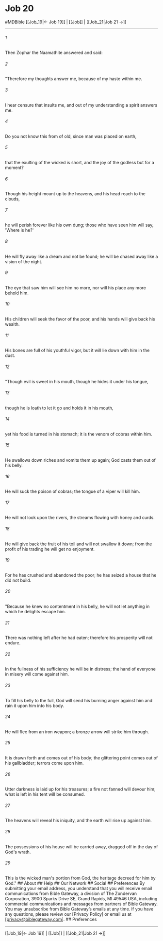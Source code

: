 # Job 20
#MDBible
[[Job_19|← Job 19]] | [[Job]] | [[Job_21|Job 21 →]]

***






###### 1 


Then Zophar the Naamathite answered and said: 





###### 2 


"Therefore my thoughts answer me, because of my haste within me. 





###### 3 


I hear censure that insults me, and out of my understanding a spirit answers me. 





###### 4 


Do you not know this from of old, since man was placed on earth, 





###### 5 


that the exulting of the wicked is short, and the joy of the godless but for a moment? 





###### 6 


Though his height mount up to the heavens, and his head reach to the clouds, 





###### 7 


he will perish forever like his own dung; those who have seen him will say, 'Where is he?' 





###### 8 


He will fly away like a dream and not be found; he will be chased away like a vision of the night. 





###### 9 


The eye that saw him will see him no more, nor will his place any more behold him. 





###### 10 


His children will seek the favor of the poor, and his hands will give back his wealth. 





###### 11 


His bones are full of his youthful vigor, but it will lie down with him in the dust. 





###### 12 


"Though evil is sweet in his mouth, though he hides it under his tongue, 





###### 13 


though he is loath to let it go and holds it in his mouth, 





###### 14 


yet his food is turned in his stomach; it is the venom of cobras within him. 





###### 15 


He swallows down riches and vomits them up again; God casts them out of his belly. 





###### 16 


He will suck the poison of cobras; the tongue of a viper will kill him. 





###### 17 


He will not look upon the rivers, the streams flowing with honey and curds. 





###### 18 


He will give back the fruit of his toil and will not swallow it down; from the profit of his trading he will get no enjoyment. 





###### 19 


For he has crushed and abandoned the poor; he has seized a house that he did not build. 





###### 20 


"Because he knew no contentment in his belly, he will not let anything in which he delights escape him. 





###### 21 


There was nothing left after he had eaten; therefore his prosperity will not endure. 





###### 22 


In the fullness of his sufficiency he will be in distress; the hand of everyone in misery will come against him. 





###### 23 


To fill his belly to the full, God will send his burning anger against him and rain it upon him into his body. 





###### 24 


He will flee from an iron weapon; a bronze arrow will strike him through. 





###### 25 


It is drawn forth and comes out of his body; the glittering point comes out of his gallbladder; terrors come upon him. 





###### 26 


Utter darkness is laid up for his treasures; a fire not fanned will devour him; what is left in his tent will be consumed. 





###### 27 


The heavens will reveal his iniquity, and the earth will rise up against him. 





###### 28 


The possessions of his house will be carried away, dragged off in the day of God's wrath. 





###### 29 


This is the wicked man's portion from God, the heritage decreed for him by God." ## About ## Help ## Our Network ## Social ## Preferences By submitting your email address, you understand that you will receive email communications from Bible Gateway, a division of The Zondervan Corporation, 3900 Sparks Drive SE, Grand Rapids, MI 49546 USA, including commercial communications and messages from partners of Bible Gateway. You may unsubscribe from Bible Gateway&rsquo;s emails at any time. If you have any questions, please review our [Privacy Policy] or email us at [privacy@biblegateway.com]. ## Preferences

***

[[Job_19|← Job 19]] | [[Job]] | [[Job_21|Job 21 →]]
